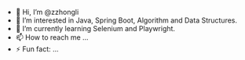 - 👋 Hi, I’m @zzhongli
- 👀 I’m interested in Java, Spring Boot, Algorithm and Data Structures.
- 🌱 I’m currently learning Selenium and Playwright.
- 📫 How to reach me ...
- ⚡ Fun fact: ...

<!---
zzhongli/zzhongli is a ✨ special ✨ repository because its `README.md` (this file) appears on your GitHub profile.
You can click the Preview link to take a look at your changes.
--->
